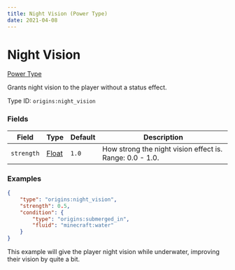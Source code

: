```yaml
---
title: Night Vision (Power Type)
date: 2021-04-08
---
```


# Night Vision

[Power Type](../power_types.md)

Grants night vision to the player without a status effect.

Type ID: `origins:night_vision`


### Fields

Field  | Type | Default | Description
-------|------|---------|-------------
`strength` | [Float](../data_types/float.md) | `1.0` | How strong the night vision effect is. Range: 0.0 - 1.0.


### Examples

```json
{
  	"type": "origins:night_vision",
  	"strength": 0.5,
	"condition": {
		"type": "origins:submerged_in",
		"fluid": "minecraft:water"
	}
}
```

This example will give the player night vision while underwater, improving their vision by quite a bit.
